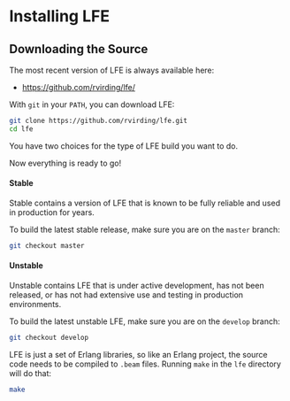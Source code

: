 # Installing LFE


## Downloading the Source

The most recent version of LFE is always available here:
 * https://github.com/rvirding/lfe/

With `git` in your `PATH`, you can download LFE:

```bash
git clone https://github.com/rvirding/lfe.git
cd lfe
```

You have two choices for the type of LFE build you want to do.

Now everything is ready to go!

<div class="alert alert-success">
  <h4 class="alert-heading">
    <i class="fa fa-info-circle" aria-hidden="true"></i>
    Stable
  </h4>
  <p class="mb-0">
    Stable contains a version of LFE that is known to be fully reliable and used in production for years.
  </p>
</div>

To build the latest stable release, make sure you are on the `master` branch:

```bash
git checkout master
```

<div class="alert alert-warning">
  <h4 class="alert-heading">
    <i class="fa fa-exclamation-triangle" aria-hidden="true"></i>
Unstable
  </h4>
  <p class="mb-0">
    Unstable contains LFE that is under active development, has not been released, or has not had extensive use and testing in production environments.
  </p>
</div>

To build the latest unstable LFE, make sure you are on the `develop` branch:

```bash
git checkout develop
```

LFE is just a set of Erlang libraries, so like an Erlang project, the source code needs to be compiled to ``.beam`` files. Running ``make`` in the ``lfe`` directory will do that:

```bash
make
```
